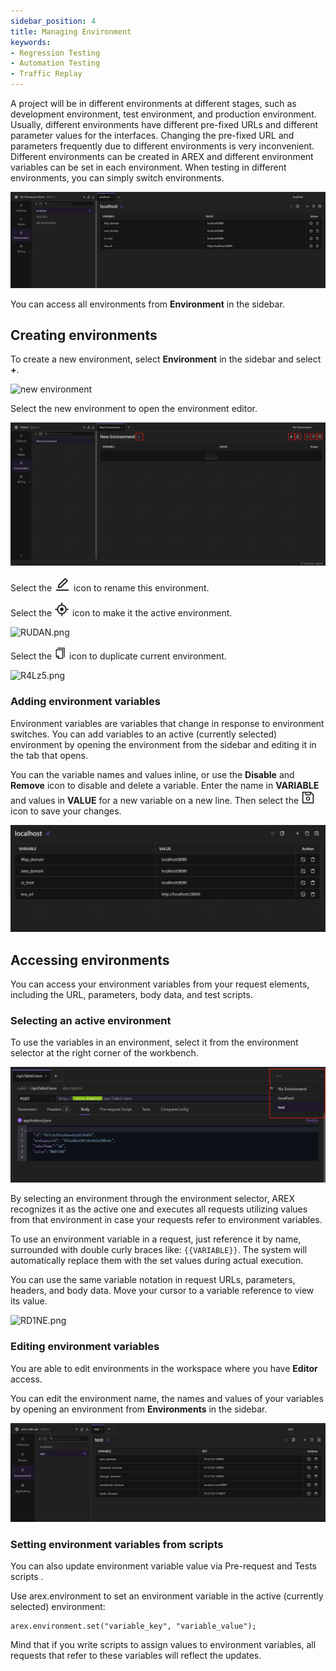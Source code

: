 ```yaml
---
sidebar_position: 4
title: Managing Environment 
keywords: 
- Regression Testing
- Automation Testing
- Traffic Replay
---
```


A project will be in different environments at different stages, such as development environment, test environment, and production environment. Usually, different environments have different pre-fixed URLs and different parameter values for the interfaces. Changing the pre-fixed URL and parameters frequently due to different environments is very inconvenient. Different environments can be created in AREX and different environment variables can be set in each environment. When testing in different environments, you can simply switch environments.

![Managing environments](../resource/c2.environment.png)

You can access all environments from **Environment** in the sidebar.

## Creating environments

To create a new environment, select **Environment** in the sidebar and select **+**.

<img src="https://i.328888.xyz/2023/02/10/R4gDV.png" alt="new environment" width="400" height="" />

Select the new environment to open the environment editor.

![edit environments](../resource/c2.edit.env.png)

Select the ![](../resource/c1.rename.png) icon to rename this environment.

Select the ![](../resource/c2.setenv.icon.png) icon to make it the active environment.

<img src="https://i.328888.xyz/2023/02/10/RUDAN.png" alt="RUDAN.png" width="400" height="" />

Select the ![](../resource/c2.Duplicate.png) icon to duplicate current environment.

<img src="https://i.328888.xyz/2023/02/10/R4Lz5.png" alt="R4Lz5.png" width="300" height="" />

### Adding environment variables

Environment variables are variables that change in response to environment switches. You can add variables to an active (currently selected) environment by opening the environment from the sidebar and editing it in the tab that opens.

You can the variable names and values inline, or use the **Disable** and **Remove** icon to disable and delete a variable. Enter the name in **VARIABLE** and values in **VALUE** for a new variable on a new line. Then select the ![](../resource/c2.save.env.png) icon to save your changes.

![Setting environment variables](../resource/c2.add.env.parameters.png)

## Accessing environments

You can access your environment variables from your request elements, including the URL, parameters, body data, and test scripts.

### Selecting an active environment

To use the variables in an environment, select it from the environment selector at the right corner of the workbench.

![切换环境](../resource/c1.change.environment.png)

By selecting an environment through the environment selector, AREX recognizes it as the active one and executes all requests utilizing values from that environment in case your requests refer to environment variables.

To use an environment variable in a request, just reference it by name, surrounded with double curly braces like: `{{VARIABLE}}`. The system will automatically replace them with the set values during actual execution.

You can use the same variable notation in request URLs, parameters, headers, and body data. Move your cursor to a variable reference to view its value.

<img src="https://i.328888.xyz/2023/02/10/RD1NE.png" alt="RD1NE.png" width="700" height="" />

### Editing environment variables

You are able to edit environments in the workspace where you have **Editor** access. 

You can edit the environment name, the names and values of your variables by opening an environment from **Environments** in the sidebar.

![edit environments](../resource/c2.edit.env2.png)

### Setting environment variables from scripts

You can also update environment variable value via Pre-request and Tests scripts .

Use arex.environment to set an environment variable in the active (currently selected) environment:

```
arex.environment.set("variable_key", "variable_value");
```

Mind that if you write scripts to assign values to environment variables, all requests that refer to these variables will reflect the updates.
